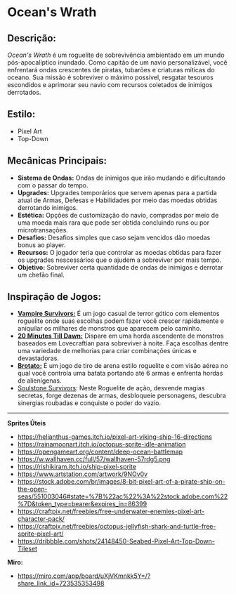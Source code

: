 # Ocean's Wrath

## Descrição:
_Ocean's Wrath_ é um roguelite de sobrevivência ambientado em um mundo pós-apocalíptico inundado. Como capitão de um navio personalizável, você enfrentará ondas crescentes de piratas, tubarões e criaturas míticas do oceano. Sua missão é sobreviver o máximo possível, resgatar tesouros escondidos e aprimorar seu navio com recursos coletados de inimigos derrotados.

## Estilo: 
- Pixel Art
- Top-Down 

## Mecânicas Principais: 
- **Sistema de Ondas:** Ondas de inimigos que irão mudando e dificultando com o passar do tempo.
- **Upgrades:** Upgrades temporários que servem apenas para a partida atual de Armas, Defesas e Habilidades por meio das moedas obtidas derrotando inimigos.
- **Estética:** Opções de customização do navio, compradas por meio de uma moeda mais rara que pode ser obtida concluindo runs ou por microtransações.
- **Desafios:** Desafios simples que caso sejam vencidos dão moedas bonus ao player.
- **Recursos:** O jogador teria que controlar as moedas obtidas para fazer os upgrades nescessários que o ajudem a sobreviver por mais tempo.
- **Objetivo:** Sobreviver certa quantidade de ondas de inimigos e derrotar um chefão final.

## Inspiração de Jogos:
- **[Vampire Survivors:](https://store.steampowered.com/app/1794680/Vampire_Survivors/)** É um jogo casual de terror gótico com elementos roguelite onde suas escolhas podem fazer você crescer rapidamente e aniquilar os milhares de monstros que aparecem pelo caminho.
- **[20 Minutes Till Dawn:](https://store.steampowered.com/app/1966900/20_Minutes_Till_Dawn/)** Dispare em uma horda ascendente de monstros baseados em Lovecraftian para sobreviver à noite. Faça escolhas dentre uma variedade de melhorias para criar combinações únicas e devastadoras.
- **[Brotato:](https://store.steampowered.com/app/1942280/Brotato/)** É um jogo de tiro de arena estilo roguelite e com visão aérea no qual você controla uma batata portando até 6 armas e enfrenta hordas de alienígenas.
- [Soulstone Survivors](https://store.steampowered.com/app/2066020/Soulstone_Survivors/): Neste Roguelite de ação, desvende magias secretas, forge dezenas de armas, desbloqueie personagens, descubra sinergias roubadas e conquiste o poder do vazio.

<hr/>

**Sprites Úteis**
- https://helianthus-games.itch.io/pixel-art-viking-ship-16-directions
- https://rainamoonart.itch.io/octopus-sprite-idle-animation
- https://opengameart.org/content/deep-ocean-battlemap
- https://w.wallhaven.cc/full/57/wallhaven-57rdg5.png
- https://rishikiram.itch.io/ship-pixel-sprite
- https://www.artstation.com/artwork/9NOv0v
- https://stock.adobe.com/br/images/8-bit-pixel-art-of-a-pirate-ship-on-the-open-seas/551003046#state=%7B%22ac%22%3A%22stock.adobe.com%22%7D&token_type=bearer&expires_in=86399
- https://craftpix.net/freebies/free-underwater-enemies-pixel-art-character-pack/
- https://craftpix.net/freebies/octopus-jellyfish-shark-and-turtle-free-sprite-pixel-art/
- https://dribbble.com/shots/24148450-Seabed-Pixel-Art-Top-Down-Tileset

**Miro:** 
- https://miro.com/app/board/uXjVKmnkk5Y=/?share_link_id=723535353498
